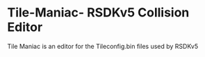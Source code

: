 # Tile-Maniac- RSDKv5 Collision Editor

Tile Maniac is an editor for the Tileconfig.bin files used by RSDKv5
